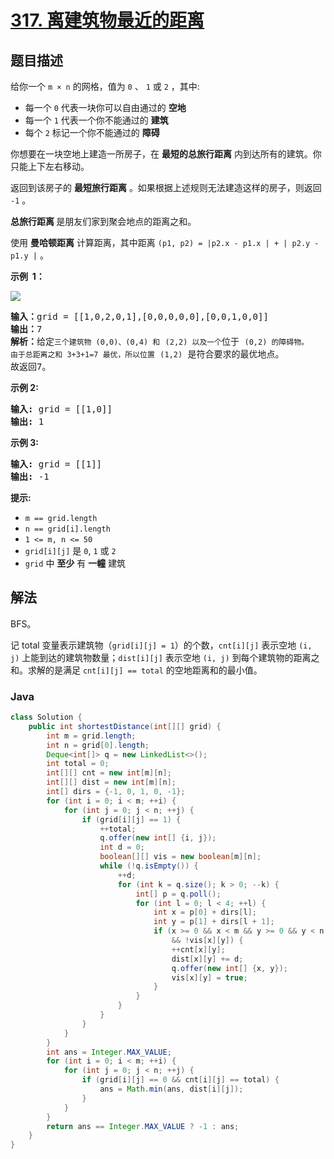 # [317. 离建筑物最近的距离](https://leetcode.cn/problems/shortest-distance-from-all-buildings)

## 题目描述

<p>给你一个 <code>m × n</code> 的网格，值为 <code>0</code> 、 <code>1</code> 或 <code>2</code> ，其中:</p>

<ul>
	<li>每一个 <code>0</code> 代表一块你可以自由通过的 <strong>空地</strong>&nbsp;</li>
	<li>每一个 <code>1</code> 代表一个你不能通过的 <strong>建筑</strong></li>
	<li>每个 <code>2</code> 标记一个你不能通过的 <strong>障碍</strong>&nbsp;</li>
</ul>

<p>你想要在一块空地上建造一所房子，在 <strong>最短的总旅行距离</strong> 内到达所有的建筑。你只能上下左右移动。</p>

<p>返回到该房子的 <strong>最短旅行距离</strong> 。如果根据上述规则无法建造这样的房子，则返回 <code>-1</code> 。</p>

<p><strong>总旅行距离&nbsp;</strong>是朋友们家到聚会地点的距离之和。</p>

<p>使用 <strong>曼哈顿距离</strong>&nbsp;计算距离，其中距离 <code>(p1, p2) = |p2.x - p1.x | + | p2.y - p1.y |</code> 。</p>

<p><strong>示例&nbsp; 1：</strong></p>

<p><img src="https://fastly.jsdelivr.net/gh/doocs/leetcode@main/solution/0300-0399/0317.Shortest%20Distance%20from%20All%20Buildings/images/buildings-grid.jpg" /></p>

<pre>
<strong>输入：</strong>grid = [[1,0,2,0,1],[0,0,0,0,0],[0,0,1,0,0]]
<strong>输出：</strong>7 
<strong>解析：</strong>给定<code>三个建筑物 (0,0)、</code><code>(0,4) 和</code> <code>(2,2) 以及一个</code>位于 <code>(0,2) 的障碍物。
由于总距离之和 3+3+1=7 最优，所以位置</code> <code>(1,2)</code> 是符合要求的最优地点。
故返回7。
</pre>

<p><strong>示例&nbsp;2:</strong></p>

<pre>
<strong>输入:</strong> grid = [[1,0]]
<strong>输出:</strong> 1
</pre>

<p><strong>示例 3:</strong></p>

<pre>
<strong>输入:</strong> grid = [[1]]
<strong>输出:</strong> -1
</pre>

<p><strong>提示:</strong></p>

<ul>
	<li><code>m == grid.length</code></li>
	<li><code>n == grid[i].length</code></li>
	<li><code>1 &lt;= m, n &lt;= 50</code></li>
	<li><code>grid[i][j]</code>&nbsp;是&nbsp;<code>0</code>,&nbsp;<code>1</code>&nbsp;或&nbsp;<code>2</code></li>
	<li><code>grid</code>&nbsp;中 <strong>至少</strong>&nbsp;有 <strong>一幢</strong> 建筑</li>
</ul>

## 解法

BFS。

记 total 变量表示建筑物（`grid[i][j] = 1`）的个数，`cnt[i][j]` 表示空地 `(i, j)` 上能到达的建筑物数量；`dist[i][j]` 表示空地 `(i, j)` 到每个建筑物的距离之和。求解的是满足 `cnt[i][j] == total` 的空地距离和的最小值。

### **Java**

```java
class Solution {
    public int shortestDistance(int[][] grid) {
        int m = grid.length;
        int n = grid[0].length;
        Deque<int[]> q = new LinkedList<>();
        int total = 0;
        int[][] cnt = new int[m][n];
        int[][] dist = new int[m][n];
        int[] dirs = {-1, 0, 1, 0, -1};
        for (int i = 0; i < m; ++i) {
            for (int j = 0; j < n; ++j) {
                if (grid[i][j] == 1) {
                    ++total;
                    q.offer(new int[] {i, j});
                    int d = 0;
                    boolean[][] vis = new boolean[m][n];
                    while (!q.isEmpty()) {
                        ++d;
                        for (int k = q.size(); k > 0; --k) {
                            int[] p = q.poll();
                            for (int l = 0; l < 4; ++l) {
                                int x = p[0] + dirs[l];
                                int y = p[1] + dirs[l + 1];
                                if (x >= 0 && x < m && y >= 0 && y < n && grid[x][y] == 0
                                    && !vis[x][y]) {
                                    ++cnt[x][y];
                                    dist[x][y] += d;
                                    q.offer(new int[] {x, y});
                                    vis[x][y] = true;
                                }
                            }
                        }
                    }
                }
            }
        }
        int ans = Integer.MAX_VALUE;
        for (int i = 0; i < m; ++i) {
            for (int j = 0; j < n; ++j) {
                if (grid[i][j] == 0 && cnt[i][j] == total) {
                    ans = Math.min(ans, dist[i][j]);
                }
            }
        }
        return ans == Integer.MAX_VALUE ? -1 : ans;
    }
}
```

